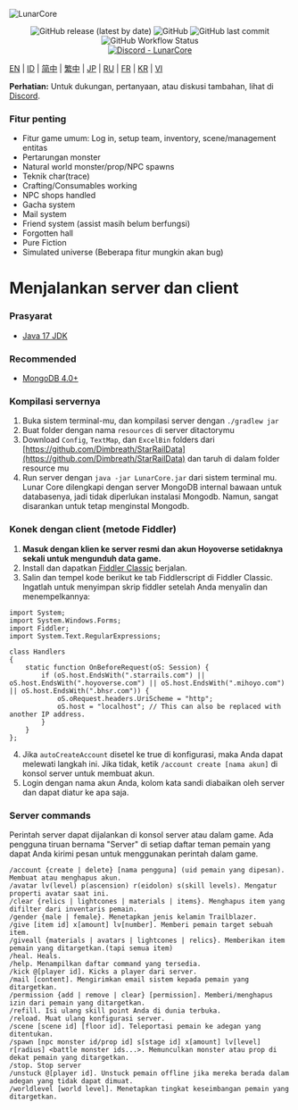 ![LunarCore](https://socialify.git.ci/Melledy/LunarCore/image?description=1&descriptionEditable=A%20game%20server%20reimplementation%20for%20version%202.4.0%20of%20a%20certain%20turn-based%20anime%20game%20for%20educational%20purposes.%20&font=Inter&forks=1&issues=1&language=1&name=1&owner=1&pulls=1&stargazers=1&theme=Light)
<div align="center"><img alt="GitHub release (latest by date)" src="https://img.shields.io/github/v/release/Melledy/LunarCore?logo=java&style=for-the-badge"> <img alt="GitHub" src="https://img.shields.io/github/license/Melledy/LunarCore?style=for-the-badge"> <img alt="GitHub last commit" src="https://img.shields.io/github/last-commit/Melledy/LunarCore?style=for-the-badge"> <img alt="GitHub Workflow Status" src="https://img.shields.io/github/actions/workflow/status/Melledy/LunarCore/build.yml?branch=development&logo=github&style=for-the-badge"></div>

<div align="center"><a href="https://discord.gg/cfPKJ6N5hw"><img alt="Discord - LunarCore" src="https://img.shields.io/discord/1163718404067303444?label=Discord&logo=discord&style=for-the-badge"></a></div>

[EN](README.md) | [ID](docs/README_id-ID.md) | [简中](docs/README_zh-CN.md) | [繁中](docs/README_zh-TW.md) | [JP](docs/README_ja-JP.md) | [RU](docs/README_ru-RU.md) | [FR](docs/README_fr-FR.md) | [KR](docs/README_ko-KR.md) | [VI](docs/README_vi-VI.md)

**Perhatian:** Untuk dukungan, pertanyaan, atau diskusi tambahan, lihat di [Discord](https://discord.gg/cfPKJ6N5hw).

### Fitur penting
- Fitur game umum: Log in, setup team, inventory, scene/management entitas
- Pertarungan monster
- Natural world monster/prop/NPC spawns
- Teknik char(trace)
- Crafting/Consumables working
- NPC shops handled
- Gacha system
- Mail system
- Friend system (assist masih belum berfungsi)
- Forgotten hall
- Pure Fiction
- Simulated universe (Beberapa fitur mungkin akan bug)

# Menjalankan server dan client

### Prasyarat
* [Java 17 JDK](https://www.oracle.com/java/technologies/javase/jdk17-archive-downloads.html)

### Recommended
* [MongoDB 4.0+](https://www.mongodb.com/try/download/community)

### Kompilasi servernya
1. Buka sistem terminal-mu, dan kompilasi server dengan `./gradlew jar`
2. Buat folder dengan nama `resources` di server ditactorymu
3. Download `Config`, `TextMap`, dan `ExcelBin` folders dari [https://github.com/Dimbreath/StarRailData](https://github.com/Dimbreath/StarRailData) dan taruh di dalam folder resource mu
4. Run server dengan `java -jar LunarCore.jar` dari sistem terminal mu. Lunar Core dilengkapi dengan server MongoDB internal bawaan untuk databasenya, jadi tidak diperlukan instalasi Mongodb. Namun, sangat disarankan untuk tetap menginstal Mongodb.

### Konek dengan client (metode Fiddler)
1. **Masuk dengan klien ke server resmi dan akun Hoyoverse setidaknya sekali untuk mengunduh data game.**
2. Install dan dapatkan [Fiddler Classic](https://www.telerik.com/fiddler) berjalan.
3. Salin dan tempel kode berikut ke tab Fiddlerscript di Fiddler Classic. Ingatlah untuk menyimpan skrip fiddler setelah Anda menyalin dan menempelkannya:

```
import System;
import System.Windows.Forms;
import Fiddler;
import System.Text.RegularExpressions;

class Handlers
{
    static function OnBeforeRequest(oS: Session) {
        if (oS.host.EndsWith(".starrails.com") || oS.host.EndsWith(".hoyoverse.com") || oS.host.EndsWith(".mihoyo.com") || oS.host.EndsWith(".bhsr.com")) {
            oS.oRequest.headers.UriScheme = "http";
            oS.host = "localhost"; // This can also be replaced with another IP address.
        }
    }
};
```

4. Jika `autoCreateAccount` disetel ke true di konfigurasi, maka Anda dapat melewati langkah ini. Jika tidak, ketik `/account create [nama akun]` di konsol server untuk membuat akun.
5. Login dengan nama akun Anda, kolom kata sandi diabaikan oleh server dan dapat diatur ke apa saja.

### Server commands
Perintah server dapat dijalankan di konsol server atau dalam game. Ada pengguna tiruan bernama "Server" di setiap daftar teman pemain yang dapat Anda kirimi pesan untuk menggunakan perintah dalam game.

```
/account {create | delete} [nama pengguna] (uid pemain yang dipesan). Membuat atau menghapus akun.
/avatar lv(level) p(ascension) r(eidolon) s(skill levels). Mengatur properti avatar saat ini.
/clear {relics | lightcones | materials | items}. Menghapus item yang difilter dari inventaris pemain.
/gender {male | female}. Menetapkan jenis kelamin Trailblazer.
/give [item id] x[amount] lv[number]. Memberi pemain target sebuah item.
/giveall {materials | avatars | lightcones | relics}. Memberikan item pemain yang ditargetkan.(tapi semua item)
/heal. Heals.
/help. Menampilkan daftar command yang tersedia.
/kick @[player id]. Kicks a player dari server.
/mail [content]. Mengirimkan email sistem kepada pemain yang ditargetkan.
/permission {add | remove | clear} [permission]. Memberi/menghapus izin dari pemain yang ditargetkan.
/refill. Isi ulang skill point Anda di dunia terbuka.
/reload. Muat ulang konfigurasi server.
/scene [scene id] [floor id]. Teleportasi pemain ke adegan yang ditentukan.
/spawn [npc monster id/prop id] s[stage id] x[amount] lv[level] r[radius] <battle monster ids...>. Memunculkan monster atau prop di dekat pemain yang ditargetkan.
/stop. Stop server
/unstuck @[player id]. Unstuck pemain offline jika mereka berada dalam adegan yang tidak dapat dimuat.
/worldlevel [world level]. Menetapkan tingkat keseimbangan pemain yang ditargetkan.
```
